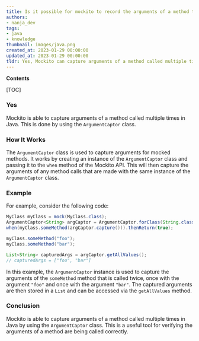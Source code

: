 ```yaml
---
title: Is it possible for mockito to record the arguments of a method that has been called multiple times?
authors:
- nanja_dev
tags:
- java
- knowledge
thumbnail: images/java.png
created_at: 2023-01-29 00:00:00
updated_at: 2023-01-29 00:00:00
tldr: Yes, Mockito can capture arguments of a method called multiple times using ArgumentCaptor.
---
```


**Contents**

[TOC]

### Yes
Mockito is able to capture arguments of a method called multiple times in Java. This is done by using the `ArgumentCaptor` class.

### How It Works
The `ArgumentCaptor` class is used to capture arguments for mocked methods. It works by creating an instance of the `ArgumentCaptor` class and passing it to the `when` method of the Mockito API. This will then capture the arguments of any method calls that are made with the same instance of the `ArgumentCaptor` class.

### Example
For example, consider the following code:
```java
MyClass myClass = mock(MyClass.class);
ArgumentCaptor<String> argCaptor = ArgumentCaptor.forClass(String.class);
when(myClass.someMethod(argCaptor.capture())).thenReturn(true);

myClass.someMethod("foo");
myClass.someMethod("bar");

List<String> capturedArgs = argCaptor.getAllValues();
// capturedArgs = ["foo", "bar"]
```
In this example, the `ArgumentCaptor` instance is used to capture the arguments of the `someMethod` method that is called twice, once with the argument `"foo"` and once with the argument `"bar"`. The captured arguments are then stored in a `List` and can be accessed via the `getAllValues` method.

### Conclusion
Mockito is able to capture arguments of a method called multiple times in Java by using the `ArgumentCaptor` class. This is a useful tool for verifying the arguments of a method are being called correctly.
